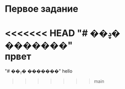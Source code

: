 # Первое задание
<<<<<<< HEAD
"# ��ࢮ� �������"  
првет
=======
"# ��ࢮ� �������" 
hello
 
>>>>>>> main
